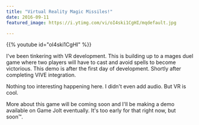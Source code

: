 ```yaml
---
title: "Virtual Reality Magic Missiles!"
date: 2016-09-11
featured_image: https://i.ytimg.com/vi/oI4ski1CgHI/mqdefault.jpg

---
```


{{% youtube id="oI4ski1CgHI" %}}

I've been tinkering with VR development. This is building up to a mages duel game where two players will have to cast and avoid spells to become victorious. This demo is after the first day of development. Shortly after completing VIVE integration.

Nothing too interesting happening here. I didn't even add audio. But VR is cool.

More about this game will be coming soon and I'll be making a demo available on Game Jolt eventually. It's too early for that right now, but soon™.